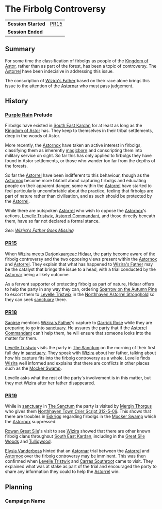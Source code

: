 # The Firbolg Controversy

|||
| --- | --- |
| **Session Started** | [PR15](../sessions/PR15.md) | storyline.2
| **Session Ended** | |

## Summary

For some time the classification of firbolgs as people of the [Kingdom of Astor](../civilisations/kingdom-of-astor/kingdom-of-astor.md), rather than as part of the forest, has been a topic of controversy. The [Astorrel](../organisations/astorrel/astorrel.md) have been indecisive in addressing this issue.

The conscription of [Wizira's Father](../characters/wiziras-father.md) based on their race alone brings this issue to the attention of the [Astornar](../organisations/astornar.md) who must pass judgement.

## History

### [Purple Rain](../campaigns/purple-rain/purple-rain.md) Prelude

Firbolgs have existed in [South East Kardan](../places/regions/south-east-kardan.md) for at least as long as the [Kingdom of Astor](../civilisations/kingdom-of-astor/kingdom-of-astor.md) has. They keep to themselves in their tribal settlements, deep in the woods of Astor.

More recently, the [Astornox](../organisations/astornox/astornox.md) have taken an active interest in firbolgs, classifying them as inherently [magicborn](../civilisations/kingdom-of-astor/magicborn.md) and conscripting them into military service on sight. So far this has only applied to firbolgs they have found in Astor settlements, or those who wander too far from the depths of the forests.

So far the [Astorrel](../organisations/astorrel/astorrel.md) have been indifferent to this behaviour, though as the [Astornox](../organisations/astornox/astornox.md) become more blatant about capturing firbolgs and educating people on their apparent danger, some within the [Astorrel](../organisations/astorrel/astorrel.md) have started to feel particularly uncomfortable about the practice, feeling that firbolgs are part of nature rather than civilisation, and as such should be protected by the [Astorrel](../organisations/astorrel/astorrel.md).

While there are outspoken [Astorrel](../organisations/astorrel/astorrel.md) who wish to oppose the [Astornox](../organisations/astornox/astornox.md)'s actions, [Levelle Tristwix](../characters/levelle-tristwix.md), [Astorrel Commandant](../organisations/astorrel/ranks/astorrel-commandant.md), and those directly beneath them, have so far not declared a formal stance.

*See: [Wizira's Father Goes Missing](wiziras-father-goes-missing.md)*

### [PR15](../sessions/PR15.md)

When [Wizira](../characters/wizira.md) meets [Darjonkaargeac Hidaar](../characters/darjonkaargeac-hidaar.md), the party become aware of the firbolg controversy and the two opposing views present within the [Astornox](../organisations/astornox/astornox.md) and [Astorrel](../organisations/astorrel/astorrel.md). They explain that what has happened to [Wizira's Father](../characters/wiziras-father.md) may be the catalyst that brings the issue to a head, with a trial conducted by the [Astornar](../organisations/astornar.md) being a likely outcome.

As a fervent supporter of protecting firbolg as part of nature, Hidaar offers to help the party in any way they can, ordering [Sparrow on the Autumn Pine](../characters/sparrow-on-the-autumn-pine.md) to escort them to [Levelle Tristwix](../characters/levelle-tristwix.md) in the [Northhaven Astorrel Stronghold](../places/strongholds/northhaven-astorrel-stronghold.md) so they can seek [sanctuary](../organisations/astorrel/sanctuary.md) there.

### [PR18](../sessions/PR18.md)

[Saoirse](../../../astarus/people/saoirse.md) mentions [Wizira's Father](../characters/wiziras-father.md)'s capture to [Garrick Rose](../characters/garrick-rose.md) while they are preparing to go into [sanctuary](../organisations/astorrel/sanctuary.md). He assures the party that if the [Astorrel Commandant](../organisations/astorrel/ranks/astorrel-commandant.md) can't help them, he will ensure that someone looks into the matter for them.

[Levelle Tristwix](../characters/levelle-tristwix.md) visits the party in [The Sanctum](../places/buildings/the-sanctum.md) on the morning of their first full day in [sanctuary](../organisations/astorrel/sanctuary.md). They speak with [Wizira](../characters/wizira.md) about her father, talking about how his capture fits into the firbolg controversy as a whole. Levelle finds [Wizira](../characters/wizira.md) well informed and explains that there are conflicts in other places such as the [Mocker Swamp](../places/forests/mocker-swamp.md).

Levelle asks what the rest of the party's involvement is in this matter, but they met [Wizira](../characters/wizira.md) after her father disappeared.

### [PR19](../sessions/PR19.md)

While in [sanctuary](../organisations/astorrel/sanctuary.md) in [The Sanctum](../places/buildings/the-sanctum.md) the party is visited by [Mergin Thorgus](../characters/mergin-thorgus.md) who gives them [Northhaven Town Crier Script 312-5-06](../papers/letters/northhaven-town-crier-script-312-5-06.md). This shows that there are troubles in [Eskrigg](../places/cities/eskrigg.md) regarding firbolgs in the [Mocker Swamp](../places/forests/mocker-swamp.md) which the [Astornox](../organisations/astornox/astornox.md) suppressed.

[Rowan Great Sile](../characters/rowan-great-sile.md)'s visit to see [Wizira](../characters/wizira.md) showed that there are other known firbolg clans throughout [South East Kardan](../places/regions/south-east-kardan.md), including in the [Great Sile Woods](../places/forests/great-sile-woods.md) and [Tulligwood](../places/forests/tulligwood.md).

[Elysia Vanderboss](../characters/elysia-vanderboss.md) hinted that an [Astornar](../organisations/astornar.md) trial between the [Astorrel](../organisations/astorrel/astorrel.md) and [Astornox](../organisations/astornox/astornox.md) over the firbolg controversy may be imminent. This was then confirmed when [Levelle Tristwix](../characters/levelle-tristwix.md) and [Carras Southroot](../characters/carras-southroot.md) came to visit. They explained what was at stake as part of the trial and encouraged the party to share any information they could to help the [Astorrel](../organisations/astorrel/astorrel.md) win.

## Planning

### Campaign Name
